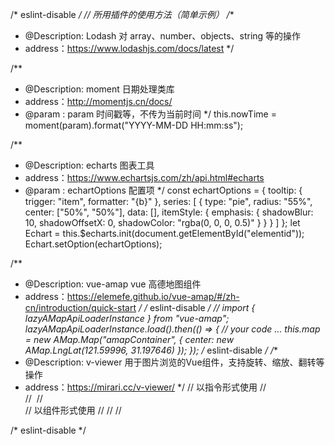 /* eslint-disable */
// 所用插件的使用方法（简单示例）
/**
 * @Description: Lodash 对 array、number、objects、string 等的操作
 * address：https://www.lodashjs.com/docs/latest
 */

/**
 * @Description: moment 日期处理类库
 * address：http://momentjs.cn/docs/
 * @param : param 时间戳等，不传为当前时间
 */
this.nowTime = moment(param).format("YYYY-MM-DD HH:mm:ss");

/**
 * @Description: echarts 图表工具
 * address：https://www.echartsjs.com/zh/api.html#echarts
 * @param : echartOptions 配置项
 */
const echartOptions = {
  tooltip: {
    trigger: "item",
    formatter: "{b}"
  },
  series: [
    {
      type: "pie",
      radius: "55%",
      center: ["50%", "50%"],
      data: [],
      itemStyle: {
        emphasis: {
          shadowBlur: 10,
          shadowOffsetX: 0,
          shadowColor: "rgba(0, 0, 0, 0.5)"
        }
      }
    }
  ]
};
let Echart = this.$echarts.init(document.getElementById("elementid"));
Echart.setOption(echartOptions);

/**
 * @Description: vue-amap vue 高德地图组件
 * address：https://elemefe.github.io/vue-amap/#/zh-cn/introduction/quick-start
 */
/* eslint-disable */
// import { lazyAMapApiLoaderInstance } from "vue-amap";
lazyAMapApiLoaderInstance.load().then(() => {
  // your code ...
  this.map = new AMap.Map("amapContainer", {
    center: new AMap.LngLat(121.59996, 31.197646)
  });
});
/* eslint-disable */
/**
 * @Description: v-viewer 用于图片浏览的Vue组件，支持旋转、缩放、翻转等操作
 * address：https://mirari.cc/v-viewer/
 */
// 以指令形式使用
// <div class="images" v-viewer="{movable: false}">
//   <img v-for="src in images" :src="src" :key="src">
// </div>
// 以组件形式使用
// <viewer :options="options" :images="images" class="viewer" ref="viewer">
//   <template scope="scope">
//     <img v-for="src in scope.images" :src="src" :key="src">
//   </template>
// </viewer>

/* eslint-disable */
